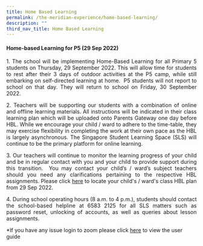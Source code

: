 ```yaml
---
title: Home Based Learning
permalink: /the-meridian-experience/home-based-learning/
description: ""
third_nav_title: Home Based Learning
---
```

#### Home-based Learning for P5 (29 Sep 2022)

<p align = "justify">1. The school will be implementing Home-Based Learning for all Primary 5 students on Thursday, 29 September 2022. This will allow time for students to rest after their 3 days of outdoor activities at the P5 camp, while still embarking on self-directed learning at home.  P5 students will not report to school on that day. They will return to school on Friday, 30 September 2022.</p>

<p align = "justify">2. Teachers will be supporting our students with a combination of online and offline learning materials. All instructions will be indicated in their class learning plan which will be uploaded onto Parents Gateway one day before HBL. While we encourage your child / ward to adhere to the time-table, they may exercise flexibility in completing the work at their own pace as the HBL is largely asynchronous. The Singapore Student Learning Space (SLS) will continue to be the primary platform for online learning.</p>

<p align = "justify">3. Our teachers will continue to monitor the learning progress of your child and be in regular contact with you and your child to provide support during this transition.  You may contact your child’s / ward’s subject teachers should you need any clarifications pertaining to the respective HBL assignments. Please click <a href = "https://staging.dwna1etcg5x8g.amplifyapp.com/the-meridian-experience/home-based-learning/hbl-daily-learning-plans/"> here</a> to locate your child's / ward's class HBL plan from 29 Sep 2022.</p>

<p align = "justify">4.  During school operating hours (8 a.m. to 4 p.m.), students should contact the school-based helpline at 6583 2125 for all SLS matters such as password reset, unlocking of accounts, as well as queries about lesson assignments.</p>

*If you have any issue login to zoom please click <a href = "/files/The%20Meridian%20Experience/SLS/Zoom%20User%20Guide%20for%20Students.pdf">here</a> to view the user guide
